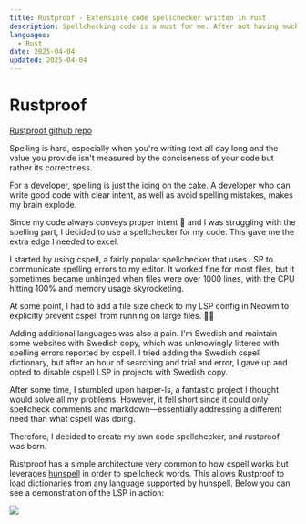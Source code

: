 ```yaml
---
title: Rustproof - Extensible code spellchecker written in rust
description: Spellchecking code is a must for me. After not having much luck with other spellcheckers I wrote my own.
languages:
  - Rust
date: 2025-04-04
updated: 2025-04-04
---
```


# Rustproof

[Rustproof github repo](https://github.com/redsuperbat/rustproof)

Spelling is hard, especially when you're writing text all day long and the value you provide isn't measured by the conciseness of your code but rather its correctness.

For a developer, spelling is just the icing on the cake. A developer who can write good code with clear intent, as well as avoid spelling mistakes, makes my brain explode.

Since my code always conveys proper intent 💁 and I was struggling with the spelling part, I decided to use a spellchecker for my code. This gave me the extra edge I needed to excel.

I started by using cspell, a fairly popular spellchecker that uses LSP to communicate spelling errors to my editor. It worked fine for most files, but it sometimes became unhinged when files were over 1000 lines, with the CPU hitting 100% and memory usage skyrocketing.

At some point, I had to add a file size check to my LSP config in Neovim to explicitly prevent cspell from running on large files. 😮‍💨

Adding additional languages was also a pain. I'm Swedish and maintain some websites with Swedish copy, which was unknowingly littered with spelling errors reported by cspell. I tried adding the Swedish cspell dictionary, but after an hour of searching and trial and error, I gave up and opted to disable cspell LSP in projects with Swedish copy.

After some time, I stumbled upon harper-ls, a fantastic project I thought would solve all my problems. However, it fell short since it could only spellcheck comments and markdown—essentially addressing a different need than what cspell was doing.

Therefore, I decided to create my own code spellchecker, and rustproof was born.

Rustproof has a simple architecture very common to how cspell works but leverages [hunspell](https://hunspell.github.io) in order to spellcheck words. This allows Rustproof to load dictionaries from any language supported by hunspell. Below you can see a demonstration of the LSP in action: 

<img src="https://github.com/user-attachments/assets/ad313dcb-fac7-4df7-afbb-47f95ecf2e2f" />


